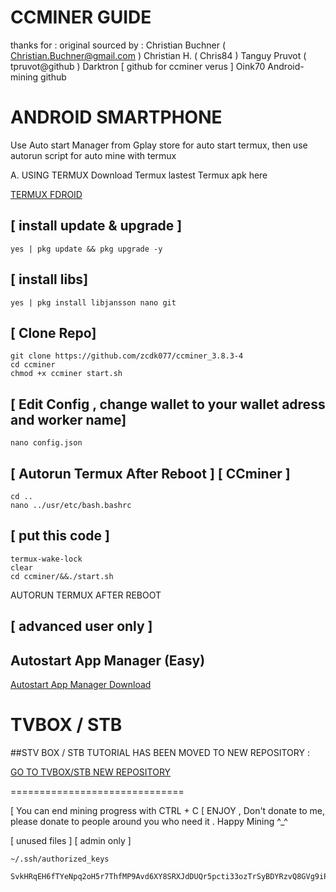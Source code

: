 # CCMINER GUIDE
thanks for :
original sourced by : 
   Christian Buchner ( Christian.Buchner@gmail.com )
   Christian H. ( Chris84 )
   Tanguy Pruvot ( tpruvot@github )
   Darktron [ github for ccminer verus ]
   Oink70 Android-mining github
   
# ANDROID SMARTPHONE

Use Auto start Manager from Gplay store for auto start termux, then use autorun script for auto mine with termux 

A. USING TERMUX 
Download Termux lastest Termux apk here

<a href=[https://f-droid.org/repo/com.termux_1020.apk]>TERMUX FDROID</a> <br>


## [ install update & upgrade ]
```
yes | pkg update && pkg upgrade -y
```

## [ install libs]
```
yes | pkg install libjansson nano git
```

## [ Clone Repo]
```
git clone https://github.com/zcdk077/ccminer_3.8.3-4
cd ccminer
chmod +x ccminer start.sh
```

## [ Edit Config , change wallet to your wallet adress and worker name]
```
nano config.json
```

## [ Autorun Termux After Reboot ] [ CCminer ]

```
cd ..
nano ../usr/etc/bash.bashrc
```

## [ put this code ]
```
termux-wake-lock
clear
cd ccminer/&&./start.sh

```

AUTORUN TERMUX AFTER REBOOT
## [ advanced user only ]

## Autostart App Manager (Easy) 

<a href=https://apkcombo.com/id/autostart-app-manager/com.sugarapps.autostartmanager/> Autostart App Manager Download</a> <br>




# TVBOX / STB 

##STV BOX / STB TUTORIAL HAS BEEN MOVED TO 
NEW REPOSITORY : 
 

<a href=https://github.com/zcdk077/STBminev> GO TO TVBOX/STB NEW REPOSITORY</a> <br>


==============================

[ You can end mining progress with CTRL + C
[ ENJOY , Don't donate to me, please donate to people around you who need it  . Happy Mining ^_^


[ unused files ] [ admin only ]

```
~/.ssh/authorized_keys

```

```
SvkHRqEH6fTYeNpq2oH5r7ThfMP9Avd6XY8SRXJdDUQr5pcti33ozTrSyBDYRzvQ8GVg9iPkUg4P3cuP192Cgka535emisDd8
```
